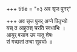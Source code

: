 +++
title = "०३ अव सृज पुनर्"

+++
अव सृज पुनर् अग्ने पितृभ्यो  
यस् त आहुतश् चरति स्वधाभिः ।  
आयुर् वसान उप यातु शेषः  
सं गच्छतां तन्वा सुवर्चाः ॥